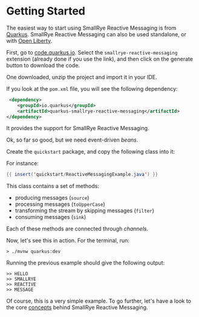 # Getting Started

The easiest way to start using SmallRye Reactive Messaging is from [Quarkus](https://quarkus.io).
SmallRye Reactive Messaging can also be used standalone, or with [Open Liberty](https://openliberty.io/guides/microprofile-reactive-messaging.html).

First, go to [code.quarkus.io](https://code.quarkus.io/?g=io.smallrye&a=getting-started-with-reactive-messaging&e=smallrye-reactive-messaging).
Select the `smallrye-reactive-messaging` extension (already done if you use the link), and then click on the generate button to download the code.

One downloaded, unzip the project and import it in your IDE.

If you look at the `pom.xml` file, you will see the following dependency:

```xml
 <dependency>
    <groupId>io.quarkus</groupId>
    <artifactId>quarkus-smallrye-reactive-messaging</artifactId>
</dependency>
```

It provides the support for SmallRye Reactive Messaging.

Ok, so far so good, but we need event-driven _beans_.


Create the `quickstart` package, and copy the following class into it:

For instance:

```java
{{ insert('quickstart/ReactiveMessagingExample.java') }}
```

This class contains a set of methods:

- producing messages (`source`)
- processing messages (`toUpperCase`)
- transforming the stream by skipping messages (`filter`)
- consuming messages (`sink`)

Each of these methods are connected through *channels*.

Now, let's see this in action.
For the terminal, run:

```shell
> ./mvnw quarkus:dev
```

Running the previous example should give the following output:

```text
>> HELLO
>> SMALLRYE
>> REACTIVE
>> MESSAGE
```

Of course, this is a very simple example.
To go further, let's have a look to the core [concepts](concepts/concepts.md) behind SmallRye Reactive Messaging.

